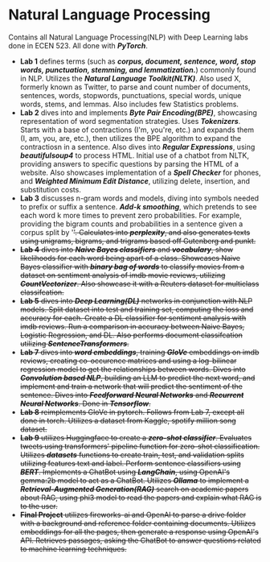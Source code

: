 # Natural Language Processing
Contains all Natural Language Processing(NLP) with Deep Learning labs done in ECEN 523. All done with _**PyTorch**_.
* **Lab 1** defines terms (such as _**corpus, document, sentence, word, stop words, punctuation, stemming, and lemmatization.**_) commonly found in NLP. Utilizes the _**Natural Language Toolkit(NLTK)**_. Also used X, formerly known as Twitter, to parse and count number of documents, sentences, words, stopwords, punctuations, special words, unique words, stems, and lemmas. Also includes few Statistics problems.
* **Lab 2** dives into and implements _**Byte Pair Encoding(BPE)**_, showcasing representation of word segmentation strategies. Uses _**Tokenizers**_. Starts with a base of contractions (I'm, you're, etc.) and expands them (I, am, you, are, etc.), then utilizes the BPE algorithm to expand the contractiosn in a sentence. Also dives into _**Regular Expressions**_, using **_beautifulsoup4_** to process HTML. Initial use of a chatbot from NLTK, providing answers to specific questions by parsing the HTML of a website. Also showcases implementation of a _**Spell Checker**_ for phones, and _**Weighted Minimum Edit Distance**_, utilizing delete, insertion, and substitution costs.
* **Lab 3** discusses n-gram words and models, diving into symbols needed to prefix or suffix a sentence. _**Add-k smoothing**_, which pretends to see each word k more times to prevent zero probabilities. For example, providing the bigram counts and probabilities in a sentence given a corpus split by '<s>'. Calculates into _**perplexity**_, and also generates texts using unigrams, bigrams, and trigrams based off Gutenberg and punkt.
* **Lab 4** dives into _**Naive Bayes classifiers**_ and _**vocabulary**_, show likelihoods for each word being apart of a class. Showcases Naive Bayes classifier with _**binary bag of words**_ to classify movies from a dataset on sentiment analysis of imdb movie reviews, utilizing _**CountVectorizer**_. Also showcase it with a Reuters dataset for multiclass classifcation.
* **Lab 5** dives into **_Deep Learning(DL)_** networks in conjunction with NLP models. Split dataset into test and training set, computing the loss and accuracy for each. Create a DL classifier for sentiment analysis with imdb reviews. Run a comparison in accuracy between Naive Bayes, Logistic Regression, and DL. Also performs document classifcation utilizing _**SentenceTransformers**_.
* **Lab 7** dives into _**word embeddings**_, training _**GloVe**_ embeddings on imdb reviews, creating co-occurence matrices and using a log-bilinear regression model to get the relationships between words. Dives into _**Convolution based NLP**_, building an LLM to predict the next word, and implement and train a network that will predict the sentiment of the sentence. Dives into _**Feedforward Neural Networks**_ and _**Recurrent Neural Networks**_. Done in _**Tensorflow**_.  
* **Lab 8** reimplements GloVe in pytorch. Follows from Lab 7, except all done in torch. Utilizes a dataset from Kaggle, spotify million song dataset.
* **Lab 9** utilizes Huggingface to create a _**zero-shot classifier**_. Evaluates tweets using transformers' pipeline function for zero-shot classification. Utilizes _**datasets**_ functions to create train, test, and validation splits utilizing features text and label. Perform sentence classifiers using _**BERT**_. Implements a ChatBot using _**LangChain**_, using OpenAI's gemma:2b model to act as a ChatBot. Utilizes _**Ollama**_ to implement a _**Retrieval-Augmented Generation(RAG)**_ search on academic papers about RAG, using phi3 model to read the papers and explain what RAG is to the user.
* **Final Project** utilizes fireworks-ai and OpenAI to parse a drive folder with a background and reference folder containing documents. Utilizes embeddings for all the pages, then generate a response using OpenAI's API. Retrieves passages, asking the ChatBot to answer questions related to machine learning techniques. 
